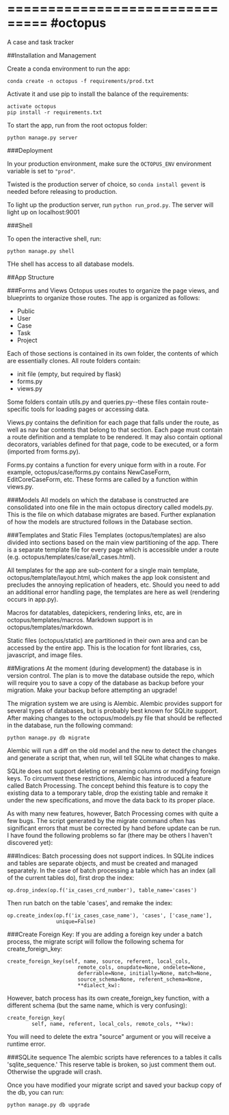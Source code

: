 ===============================
#octopus
===============================

A case and task tracker

##Installation and Management

Create a conda environment to run the app:

    conda create -n octopus -f requirements/prod.txt

Activate it and use pip to install the balance of the requirements:

    activate octopus
    pip install -r requirements.txt
    
To start the app, run from the root octopus folder:

    python manage.py server

###Deployment

In your production environment, make sure the ``OCTOPUS_ENV`` environment variable is set to ``"prod"``.

Twisted is the production server of choice, so `conda install gevent` is needed before releasing to production.

To light up the production server, run `python run_prod.py`. The server will light up on localhost:9001

###Shell

To open the interactive shell, run:

    python manage.py shell

THe shell has access to all database models.



##App Structure

###Forms and Views
Octopus uses routes to organize the page views, and blueprints to organize those
routes. The app is organized as follows:

* Public
* User
* Case
* Task
* Project

Each of those sections is contained in its own folder, the contents of which
are essentially clones. All route folders contain:

* init file (empty, but required by flask)
* forms.py
* views.py

Some folders contain utils.py and queries.py--these files contain route-specific
tools for loading pages or accessing data.

Views.py contains the definition for each page that falls under the route, as 
well as nav bar contents that belong to that section. Each page must contain a 
route definition and a template to be rendered. It may also contain optional 
decorators, variables defined for that page, code to be executed, or a form 
(imported from forms.py). 

Forms.py contains a function for every unique form with in a route. For example,
octopus/case/forms.py contains NewCaseForm, EditCoreCaseForm, etc. These forms
are called by a function within views.py.

###Models
All models on which the database is constructed are consolidated into one file
in the main octopus directory called models.py. This is the file on which 
database migrates are based. Further explanation of how the models are 
structured follows in the Database section.

###Templates and Static Files
Templates (octopus/templates) are also divided into sections based on the main
view partitioning of the app. There is a separate template file for every page
which is accessible under a route (e.g. octopus/templates/case/all_cases.html).

All templates for the app are sub-content for a single main template, 
octopus/template/layout.html, which makes the app look consistent and precludes
the annoying replication of headers, etc. Should you need to add an additional 
error handling page, the templates are here as well (rendering occurs in 
app.py).

Macros for datatables, datepickers, rendering links, etc, are in 
octopus/templates/macros. Markdown support is in octopus/templates/markdown.

Static files (octopus/static) are partitioned in their own area and can be 
accessed by the entire app. This is the location for font libraries, css, 
javascript, and image files.


<!-- _________________Migration Section______________ -->

##Migrations
At the moment (during development) the database is in version control. The plan
is to move the database outside the repo, which will require you to save a 
copy of the database as backup before your migration. 
Make your backup before attempting an upgrade!

The migration system we are using is Alembic. Alembic provides support for
several types of databases, but is probably best known for SQLite support.
After making changes to the octopus/models.py file that should be reflected
in the database, run the following command:

    python manage.py db migrate

Alembic will run a diff on the old model and the new to detect the changes and 
generate a script that, when run, will tell SQLite what changes to make.

SQLite does not support deleting or renaming columns or modifying foreign keys. 
To circumvent these restrictions, Alembic has introduced a feature called 
Batch Processing. The concept behind this feature is to copy the existing 
data to a temporary table, drop the existing table and remake it under 
the new specifications, and move the data back to its proper place. 

As with many new features, however, Batch Processing comes with quite a few 
bugs. The script generated by the migrate command often has significant errors
that must be corrected by hand before update can be run. I have found the 
following problems so far (there may be others I haven't discovered yet):

###Indices:
  Batch processing does not support indices. In SQLite indices and tables are 
  separate objects, and must be created and managed separately. In the case of 
  batch processing a table which has an index (all of the current tables do),
  first drop the index:
  
  
    op.drop_index(op.f('ix_cases_crd_number'), table_name='cases')
    
  Then run batch on the table 'cases', and remake the index:
  
    op.create_index(op.f('ix_cases_case_name'), 'cases', ['case_name'],
                    unique=False)
                    
###Create Foreign Key:
  If you are adding a foreign key under a batch process, the migrate script
  will follow the following schema for create_foreign_key:
  
  
    create_foreign_key(self, name, source, referent, local_cols,
                           remote_cols, onupdate=None, ondelete=None,
                           deferrable=None, initially=None, match=None,
                           source_schema=None, referent_schema=None,
                           **dialect_kw):
       
  However, batch process has its own create_foreign_key function, with a 
  different schema (but the same name, which is very confusing):
  
    create_foreign_key(
            self, name, referent, local_cols, remote_cols, **kw):
            
  You will need to delete the extra "source" argument or you will receive a 
  runtime error.
  
###SQLite sequence
  The alembic scripts have references to a tables it calls 'sqlite_sequence.' 
  This reserve table is broken, so just comment them out. Otherwise the
  upgrade will crash.
  
Once you have modified your migrate script and saved your backup copy of the db,
you can run:

    python manage.py db upgrade
    
